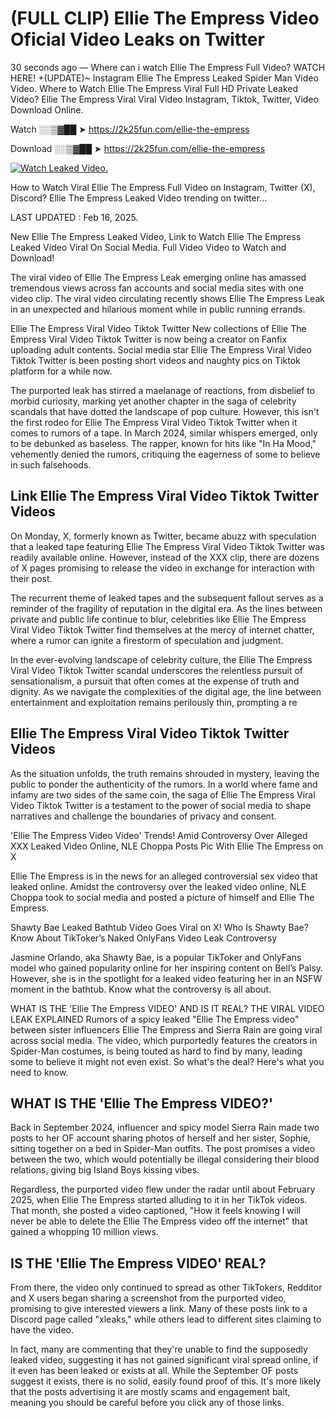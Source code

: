 # (FULL CLIP) Ellie The Empress Video Oficial Video Leaks on Twitter

30 seconds ago — Where can i watch Ellie The Empress Full Video? WATCH HERE! +(UPDATE)~ Instagram Ellie The Empress Leaked Spider Man Video Video. Where to Watch Ellie The Empress Viral Full HD Private Leaked Video? Ellie The Empress Viral Viral Video Instagram, Tiktok, Twitter, Video Download Online.

Watch ░░▒▓██ ➤ https://2k25fun.com/ellie-the-empress

Download ░░▒▓██ ➤ https://2k25fun.com/ellie-the-empress

[![Watch Leaked Video.](https://miro.medium.com/v2/resize:fit:828/format:webp/1*cilzJN44JGOrTw9NJCrNHA.gif "Watch Leaked Video")](https://2k25fun.com/ellie-the-empress)

How to Watch Viral Ellie The Empress Full Video on Instagram, Twitter (X), Discord? Ellie The Empress Leaked Video trending on twitter...

LAST UPDATED : Feb 16, 2025.

New Ellie The Empress Leaked Video, Link to Watch Ellie The Empress Leaked Video Viral On Social Media. Full Video Video to Watch and Download!

The viral video of Ellie The Empress Leak emerging online has amassed tremendous views across fan accounts and social media sites with one video clip. The viral video circulating recently shows Ellie The Empress Leak in an unexpected and hilarious moment while in public running errands.

Ellie The Empress Viral Video Tiktok Twitter New collections of Ellie The Empress Viral Video Tiktok Twitter is now being a creator on Fanfix uploading adult contents. Social media star Ellie The Empress Viral Video Tiktok Twitter is been posting short videos and naughty pics on Tiktok platform for a while now.

The purported leak has stirred a maelanage of reactions, from disbelief to morbid curiosity, marking yet another chapter in the saga of celebrity scandals that have dotted the landscape of pop culture. However, this isn't the first rodeo for Ellie The Empress Viral Video Tiktok Twitter when it comes to rumors of a tape. In March 2024, similar whispers emerged, only to be debunked as baseless. The rapper, known for hits like "In Ha Mood," vehemently denied the rumors, critiquing the eagerness of some to believe in such falsehoods.

## Link Ellie The Empress Viral Video Tiktok Twitter Videos

On Monday, X, formerly known as Twitter, became abuzz with speculation that a leaked tape featuring Ellie The Empress Viral Video Tiktok Twitter was readily available online. However, instead of the XXX clip, there are dozens of X pages promising to release the video in exchange for interaction with their post.

The recurrent theme of leaked tapes and the subsequent fallout serves as a reminder of the fragility of reputation in the digital era. As the lines between private and public life continue to blur, celebrities like Ellie The Empress Viral Video Tiktok Twitter find themselves at the mercy of internet chatter, where a rumor can ignite a firestorm of speculation and judgment.

In the ever-evolving landscape of celebrity culture, the Ellie The Empress Viral Video Tiktok Twitter scandal underscores the relentless pursuit of sensationalism, a pursuit that often comes at the expense of truth and dignity. As we navigate the complexities of the digital age, the line between entertainment and exploitation remains perilously thin, prompting a re

##  Ellie The Empress Viral Video Tiktok Twitter Videos

As the situation unfolds, the truth remains shrouded in mystery, leaving the public to ponder the authenticity of the rumors. In a world where fame and infamy are two sides of the same coin, the saga of Ellie The Empress Viral Video Tiktok Twitter is a testament to the power of social media to shape narratives and challenge the boundaries of privacy and consent.

'Ellie The Empress Video Video' Trends! Amid Controversy Over Alleged XXX Leaked Video Online, NLE Choppa Posts Pic With Ellie The Empress on X

Ellie The Empress is in the news for an alleged controversial sex video that leaked online. Amidst the controversy over the leaked video online, NLE Choppa took to social media and posted a picture of himself and Ellie The Empress.

Shawty Bae Leaked Bathtub Video Goes Viral on X! Who Is Shawty Bae? Know About TikToker’s Naked OnlyFans Video Leak Controversy

Jasmine Orlando, aka Shawty Bae, is a popular TikToker and OnlyFans model who gained popularity online for her inspiring content on Bell’s Palsy. However, she is in the spotlight for a leaked video featuring her in an NSFW moment in the bathtub. Know what the controversy is all about.

WHAT IS THE 'Ellie The Empress VIDEO' AND IS IT REAL? THE VIRAL VIDEO LEAK EXPLAINED Rumors of a spicy leaked "Ellie The Empress video" between sister influencers Ellie The Empress and Sierra Rain are going viral across social media. The video, which purportedly features the creators in Spider-Man costumes, is being touted as hard to find by many, leading some to believe it might not even exist. So what's the deal? Here's what you need to know.

## WHAT IS THE 'Ellie The Empress VIDEO?'

Back in September 2024, influencer and spicy model Sierra Rain made two posts to her OF account sharing photos of herself and her sister, Sophie, sitting together on a bed in Spider-Man outfits. The post promises a video between the two, which would potentially be illegal considering their blood relations, giving big Island Boys kissing vibes.

Regardless, the purported video flew under the radar until about February 2025, when Ellie The Empress started alluding to it in her TikTok videos. That month, she posted a video captioned, "How it feels knowing I will never be able to delete the Ellie The Empress video off the internet" that gained a whopping 10 million views.

## IS THE 'Ellie The Empress VIDEO' REAL?

From there, the video only continued to spread as other TikTokers, Redditor and X users began sharing a screenshot from the purported video, promising to give interested viewers a link. Many of these posts link to a Discord page called "xleaks," while others lead to different sites claiming to have the video.

In fact, many are commenting that they're unable to find the supposedly leaked video, suggesting it has not gained significant viral spread online, if it even has been leaked or exists at all. While the September OF posts suggest it exists, there is no solid, easily found proof of this. It's more likely that the posts advertising it are mostly scams and engagement bait, meaning you should be careful before you click any of those links.